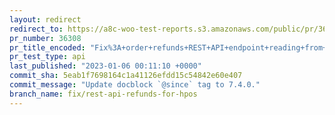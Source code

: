 ```yaml
---
layout: redirect
redirect_to: https://a8c-woo-test-reports.s3.amazonaws.com/public/pr/36308/api/index.html
pr_number: 36308
pr_title_encoded: "Fix%3A+order+refunds+REST+API+endpoint+reading+from+posts+table+even+with+HPOS+active"
pr_test_type: api
last_published: "2023-01-06 00:11:10 +0000"
commit_sha: 5eab1f7698164c1a41126efdd15c54842e60e407
commit_message: "Update docblock `@since` tag to 7.4.0."
branch_name: fix/rest-api-refunds-for-hpos
---
```

